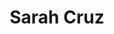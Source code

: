 ---
title           : Sarah Cruz
type            : participant
job_title       : Graphic Designer
company         :
image           : https://media.licdn.com/dms/image/C4E03AQGLs9vHz3yDfw/profile-displayphoto-shrink_800_800/0?e=1533168000&v=beta&t=KH3bwa1Teeot-SjR2L-05gIM2WJIK2C_qYZuWmZkcec
linkedin        : sarah-cruz-762886a5/
twitter         :
website         :
venue           : Mon, Tue, Wed, Thu, Fri
night_day       : Fri-before, Sat-before, Sun-before, Mon
night_where     : villa-2
night_room      : 1
status          : done
sessions        :

---